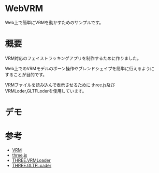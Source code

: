 # WebVRM

Web上で簡単にVRMを動かすためのサンプルです。

# 概要

VRM対応のフェイストラッキングアプリを制作するために作りました。

Web上でのVRMモデルのボーン操作やブレンドシェイプを簡単に行えるようにすることが目的です。


VRMファイルを読み込んで表示させるために
three.js及びVRMLoder,GLTFLoderを使用しています。

# デモ

# 参考
- [VRM](https://dwango.github.io/vrm/)
- [three.js](https://github.com/mrdoob/three.js/blob/dev/examples/js/loaders/VRMLoader.js)
- [THREE.VRMLoader](https://github.com/mrdoob/three.js/blob/dev/examples/js/loaders/VRMLoader.js)
- [THREE.GLTFLoader](https://github.com/mrdoob/three.js/blob/dev/examples/js/loaders/GLTFLoader.js)
